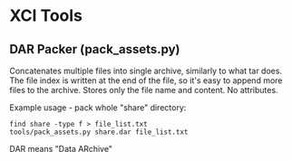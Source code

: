 XCI Tools
=========

DAR Packer (pack_assets.py)
---------------------------

Concatenates multiple files into single archive, similarly to what tar does.
The file index is written at the end of the file, so it's easy to append
more files to the archive. Stores only the file name and content. No attributes.

Example usage - pack whole "share" directory:

    find share -type f > file_list.txt
    tools/pack_assets.py share.dar file_list.txt

DAR means "Data ARchive"
